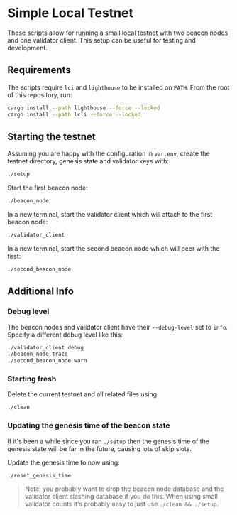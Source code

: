 # Simple Local Testnet

These scripts allow for running a small local testnet with two beacon nodes and
one validator client. This setup can be useful for testing and development.

## Requirements

The scripts require `lci` and `lighthouse` to be installed on `PATH`. From the
root of this repository, run:

```bash
cargo install --path lighthouse --force --locked
cargo install --path lcli --force --locked
```

## Starting the testnet

Assuming you are happy with the configuration in `var.env`, create the testnet
directory, genesis state and validator keys with:

```bash
./setup
```

Start the first beacon node:

```bash
./beacon_node
```

In a new terminal, start the validator client which will attach to the first
beacon node:

```bash
./validator_client
```

In a new terminal, start the second beacon node which will peer with the first:

```bash
./second_beacon_node
```

## Additional Info

### Debug level

The beacon nodes and validator client have their `--debug-level` set to `info`.
Specify a different debug level like this:

```bash
./validator_client debug
./beacon_node trace
./second_beacon_node warn
```

### Starting fresh

Delete the current testnet and all related files using:

```bash
./clean
```


### Updating the genesis time of the beacon state

If it's been a while since you ran `./setup` then the genesis time of the
genesis state will be far in the future, causing lots of skip slots.

Update the genesis time to now using:

```bash
./reset_genesis_time
```

> Note: you probably want to drop the beacon node database and the validator
> client slashing database if you do this. When using small validator counts
> it's probably easy to just use `./clean && ./setup`.
